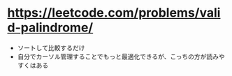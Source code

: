 # https://leetcode.com/problems/valid-palindrome/

- ソートして比較するだけ
- 自分でカーソル管理することでもっと最適化できるが、こっちの方が読みやすくはある
